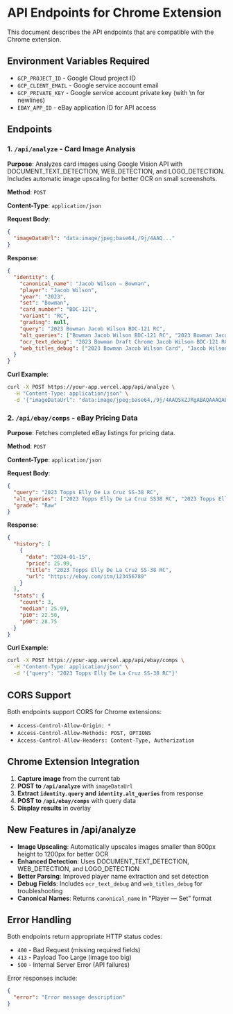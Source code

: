 # API Endpoints for Chrome Extension

This document describes the API endpoints that are compatible with the Chrome extension.

## Environment Variables Required

- `GCP_PROJECT_ID` - Google Cloud project ID
- `GCP_CLIENT_EMAIL` - Google service account email
- `GCP_PRIVATE_KEY` - Google service account private key (with \n for newlines)
- `EBAY_APP_ID` - eBay application ID for API access

## Endpoints

### 1. `/api/analyze` - Card Image Analysis

**Purpose**: Analyzes card images using Google Vision API with DOCUMENT_TEXT_DETECTION, WEB_DETECTION, and LOGO_DETECTION. Includes automatic image upscaling for better OCR on small screenshots.

**Method**: `POST`

**Content-Type**: `application/json`

**Request Body**:
```json
{
  "imageDataUrl": "data:image/jpeg;base64,/9j/4AAQ..."
}
```

**Response**:
```json
{
  "identity": {
    "canonical_name": "Jacob Wilson — Bowman",
    "player": "Jacob Wilson",
    "year": "2023",
    "set": "Bowman",
    "card_number": "BDC-121",
    "variant": "RC",
    "grading": null,
    "query": "2023 Bowman Jacob Wilson BDC-121 RC",
    "alt_queries": ["Bowman Jacob Wilson BDC-121 RC", "2023 Bowman Jacob Wilson"],
    "ocr_text_debug": "2023 Bowman Draft Chrome Jacob Wilson BDC-121 RC...",
    "web_titles_debug": ["2023 Bowman Jacob Wilson Card", "Jacob Wilson Rookie Card"]
  }
}
```

**Curl Example**:
```bash
curl -X POST https://your-app.vercel.app/api/analyze \
  -H "Content-Type: application/json" \
  -d '{"imageDataUrl": "data:image/jpeg;base64,/9j/4AAQSkZJRgABAQAAAQABAAD..."}'
```

### 2. `/api/ebay/comps` - eBay Pricing Data

**Purpose**: Fetches completed eBay listings for pricing data.

**Method**: `POST`

**Content-Type**: `application/json`

**Request Body**:
```json
{
  "query": "2023 Topps Elly De La Cruz SS-38 RC",
  "alt_queries": ["2023 Topps Elly De La Cruz SS38 RC", "2023 Topps Elly De La Cruz Spotless Spans 38 RC"],
  "grade": "Raw"
}
```

**Response**:
```json
{
  "history": [
    {
      "date": "2024-01-15",
      "price": 25.99,
      "title": "2023 Topps Elly De La Cruz SS-38 RC",
      "url": "https://ebay.com/itm/123456789"
    }
  ],
  "stats": {
    "count": 3,
    "median": 25.99,
    "p10": 22.50,
    "p90": 28.75
  }
}
```

**Curl Example**:
```bash
curl -X POST https://your-app.vercel.app/api/ebay/comps \
  -H "Content-Type: application/json" \
  -d '{"query": "2023 Topps Elly De La Cruz SS-38 RC"}'
```

## CORS Support

Both endpoints support CORS for Chrome extensions:

- `Access-Control-Allow-Origin: *`
- `Access-Control-Allow-Methods: POST, OPTIONS`
- `Access-Control-Allow-Headers: Content-Type, Authorization`

## Chrome Extension Integration

1. **Capture image** from the current tab
2. **POST to `/api/analyze`** with `imageDataUrl`
3. **Extract `identity.query` and `identity.alt_queries`** from response
4. **POST to `/api/ebay/comps`** with query data
5. **Display results** in overlay

## New Features in /api/analyze

- **Image Upscaling**: Automatically upscales images smaller than 800px height to 1200px for better OCR
- **Enhanced Detection**: Uses DOCUMENT_TEXT_DETECTION, WEB_DETECTION, and LOGO_DETECTION
- **Better Parsing**: Improved player name extraction and set detection
- **Debug Fields**: Includes `ocr_text_debug` and `web_titles_debug` for troubleshooting
- **Canonical Names**: Returns `canonical_name` in "Player — Set" format

## Error Handling

Both endpoints return appropriate HTTP status codes:
- `400` - Bad Request (missing required fields)
- `413` - Payload Too Large (image too big)
- `500` - Internal Server Error (API failures)

Error responses include:
```json
{
  "error": "Error message description"
}
```
